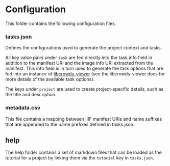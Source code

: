 # Configuration

This folder contains the following configuration files.

### tasks.json

Defines the configurations used to generate the project context and tasks.

All key value pairs under `task` are fed directly into the task info field in
addition to the manifest URI and the image info URI extracted from the
manifest. This info field is in turn used to generate the task options that
are fed into an instance of
[libcrowds-viewer](https://github.com/LibCrowds/libcrowds-viewer)
(see the libcrowds-viewer docs for more details of the available task options).

The keys under `project` are used to create project-specific details, such as
the title and description.

### metadata.csv

This file contains a mapping between IIIF manifest URIs and name suffixes that
are appended to the name prefixes defined in tasks.json.

## help

The help folder contains a set of markdown files that can be loaded as the 
tutorial for a project by linking them via the `tutorial` key in `tasks.json`.
